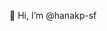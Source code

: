 👋 Hi, I’m @hanakp-sf

<!---
hanakp-sf/hanakp-sf is a ✨ special ✨ repository because its `README.md` (this file) appears on your GitHub profile.
You can click the Preview link to take a look at your changes.
--->

